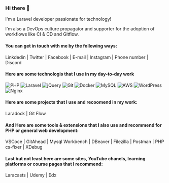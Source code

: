 ### Hi there 👋

I'm a Laravel developer passionate for technology!

I'm also a DevOps culture propagator and supporter for the adoption of workflows like CI & CD and Gitflow.

#### You can get in touch with me by the following ways:

Linkdedin | Twitter | Facebook | E-mail | Instagram | Phone number | Discord

#### Here are some technologis that I use in my day-to-day work

<img alt="PHP" src="https://img.shields.io/badge/php-%23777BB4.svg?&style=for-the-badge&logo=php&logoColor=white"/> <img alt="Laravel" src="https://img.shields.io/badge/laravel%20-%23FF2D20.svg?&style=for-the-badge&logo=laravel&logoColor=white"/> <img alt="jQuery" src="https://img.shields.io/badge/jquery%20-%230769AD.svg?&style=for-the-badge&logo=jquery&logoColor=white"/> <img alt="Git" src="https://img.shields.io/badge/git%20-%23F05033.svg?&style=for-the-badge&logo=git&logoColor=white"/> <img alt="Docker" src="https://img.shields.io/badge/docker%20-%230db7ed.svg?&style=for-the-badge&logo=docker&logoColor=white"/> <img alt="MySQL" src="https://img.shields.io/badge/mysql-%2300f.svg?&style=for-the-badge&logo=mysql&logoColor=white"/> <img alt="AWS" src="https://img.shields.io/badge/AWS%20-%23FF9900.svg?&style=for-the-badge&logo=amazon-aws&logoColor=white"/> <img alt="WordPress" src="https://img.shields.io/badge/WordPress%20-%23117AC9.svg?&style=for-the-badge&logo=WordPress&logoColor=white"/> <img alt="Nginx" src="https://img.shields.io/badge/nginx%20-%23009639.svg?&style=for-the-badge&logo=nginx&logoColor=white"/>

#### Here are some projects that I use and recoomend in my work:

Laradock | Git Flow

#### And Here are some tools & extensions that I also use and recommend for PHP or general web development:

VSCoce | GitAhead | Mysql Workbench | DBeaver | Filezilla | Postman | PHP cs-fixer | XDebug

#### Last but not least here are some sites, YouTube chanels, learning platforms or course pages that I recommend:

Laracasts | Udemy | Edx
